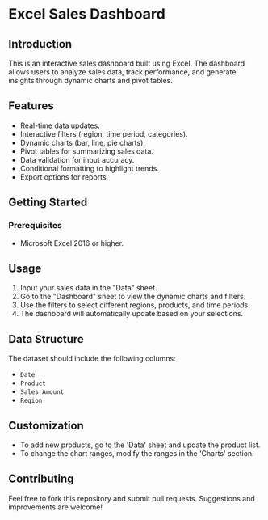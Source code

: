# Excel Sales Dashboard

## Introduction
This is an interactive sales dashboard built using Excel. The dashboard allows users to analyze sales data, track performance, and generate insights through dynamic charts and pivot tables. 

## Features
- Real-time data updates.
- Interactive filters (region, time period, categories).
- Dynamic charts (bar, line, pie charts).
- Pivot tables for summarizing sales data.
- Data validation for input accuracy.
- Conditional formatting to highlight trends.
- Export options for reports.

## Getting Started
### Prerequisites
- Microsoft Excel 2016 or higher.

## Usage
1. Input your sales data in the "Data" sheet.
2. Go to the "Dashboard" sheet to view the dynamic charts and filters.
3. Use the filters to select different regions, products, and time periods.
4. The dashboard will automatically update based on your selections.

## Data Structure
The dataset should include the following columns:
- `Date`
- `Product`
- `Sales Amount`
- `Region`

## Customization
- To add new products, go to the 'Data' sheet and update the product list.
- To change the chart ranges, modify the ranges in the 'Charts' section.

## Contributing
Feel free to fork this repository and submit pull requests. Suggestions and improvements are welcome!
